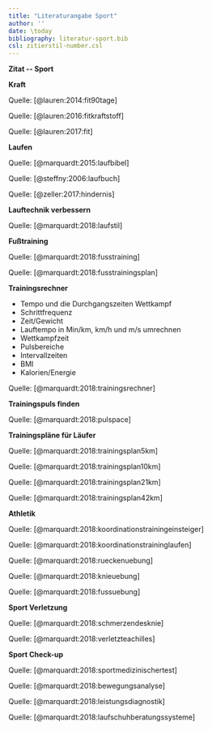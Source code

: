 ```yaml
---
title: "Literaturangabe Sport"
author: ''
date: \today
bibliography: literatur-sport.bib
csl: zitierstil-number.csl
---
```

<!---------------------------
Referenzen: [at... einfügen!!!!]
Quelle: [ lauren:2014:fit90tage]

Einheiten: $5~cm$, $\cdot$, $\cdots$, $\Omega$
$100^\circ\text{C}$  > 100◦C
$80~\\% $            > 80 %
Fussnote [^1]        > \footnote{\url{https://bw-ju.de/}} 
[^1]: <https://bw-ju.de/>

![Logo](images/logo.pdf){width=60%}

Bild vgl. abb.    > (\autoref{fig:bild}). 
Tabelle vgl. tab. > (\autoref{tab:tabellen}). 
Kapitel vgl. kap. > (\autoref{sec:zusammenfassung}). 
Code vgl. code.   > (\autoref{code:halloweltex}). 
<https://bw-ju.de/> > \url{https://bw-ju.de/} 

update: 27-Jul-20
# Literaturangabe Sport
+------------------------------>

**Zitat -- Sport**

**Kraft**

Quelle: [@lauren:2014:fit90tage]

Quelle: [@lauren:2016:fitkraftstoff]

Quelle: [@lauren:2017:fit]

**Laufen**

Quelle: [@marquardt:2015:laufbibel]

Quelle: [@steffny:2006:laufbuch]

Quelle: [@zeller:2017:hindernis]

**Lauftechnik verbessern**

Quelle: [@marquardt:2018:laufstil]

**Fußtraining**

Quelle: [@marquardt:2018:fusstraining]

Quelle: [@marquardt:2018:fusstrainingsplan]

**Trainingsrechner**

- Tempo und die Durchgangszeiten Wettkampf
- Schrittfrequenz
- Zeit/Gewicht
- Lauftempo in Min/km, km/h und m/s umrechnen
- Wettkampfzeit
- Pulsbereiche
- Intervallzeiten
- BMI
- Kalorien/Energie

Quelle: [@marquardt:2018:trainingsrechner]

**Trainingspuls finden**

Quelle: [@marquardt:2018:pulspace]


**Trainingspläne für Läufer**

Quelle: [@marquardt:2018:trainingsplan5km]

Quelle: [@marquardt:2018:trainingsplan10km]

Quelle: [@marquardt:2018:trainingsplan21km]

Quelle: [@marquardt:2018:trainingsplan42km]

**Athletik**

Quelle: [@marquardt:2018:koordinationstrainingeinsteiger]

Quelle: [@marquardt:2018:koordinationstraininglaufen]

Quelle: [@marquardt:2018:rueckenuebung]

Quelle: [@marquardt:2018:knieuebung]

Quelle: [@marquardt:2018:fussuebung]

**Sport Verletzung**

Quelle: [@marquardt:2018:schmerzendesknie]

Quelle: [@marquardt:2018:verletzteachilles]

**Sport Check-up**

Quelle: [@marquardt:2018:sportmedizinischertest]

Quelle: [@marquardt:2018:bewegungsanalyse]

Quelle: [@marquardt:2018:leistungsdiagnostik]

Quelle: [@marquardt:2018:laufschuhberatungssysteme]

<!--# Literatur-->